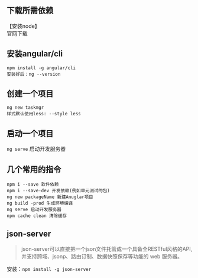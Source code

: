 ## 下载所需依赖
【安装node】  
官网下载

## 安装angular/cli
```
npm install -g angular/cli
安装好后：ng --version
```

## 创建一个项目
```
ng new taskmgr
样式默认使用less: --style less
```

## 启动一个项目
`ng serve` 启动开发服务器


## 几个常用的指令
```
npm i --save 软件依赖
npm i --save-dev 开发依赖(例如单元测试的包)
ng new packageName 新建Anuglar项目
ng build -prod 生成环境编译
ng serve 启动开发服务器
npm cache clean 清除缓存
```

## json-server 
> json-server可以直接把一个json文件托管成一个具备全RESTful风格的API,并支持跨域、jsonp、路由订制、数据快照保存等功能的 web 服务器。

安装：`npm install -g json-server`

